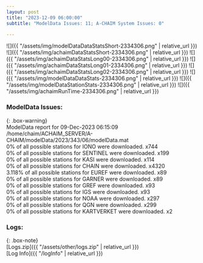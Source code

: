 ```yaml
---
layout: post
title: "2023-12-09 06:00:00"
subtitle: "ModelData Issues: 11; A-CHAIM System Issues: 0"

---
```


![]({{ "/assets/img/modelDataDataStatsShort-2334306.png" | relative_url }})
![]({{ "/assets/img/achaimDataStatsShort-2334306.png" | relative_url }})
![]({{ "/assets/img/achaimDataStatsLong00-2334306.png" | relative_url }})
![]({{ "/assets/img/achaimDataStatsLong01-2334306.png" | relative_url }})
![]({{ "/assets/img/achaimDataStatsLong02-2334306.png" | relative_url }})
![]({{ "/assets/img/modelDataDataStats-2334306.png" | relative_url }})
![]({{ "/assets/img/modelDataStationStats-2334306.png" | relative_url }})
![]({{ "/assets/img/achaimRunTime-2334306.png" | relative_url }})


### ModelData Issues:  
  
{: .box-warning}  
 ModelData report for 09-Dec-2023 06:15:09   
 /home/chaim/ACHAIM_SERVER/A-CHAIM/modelData/2023/343/06/modelData.mat   
 0% of all possible stations for IONO were downloaded. x744   
 0% of all possible stations for SENTINEL were downloaded. x199   
 0% of all possible stations for KASI were downloaded. x114   
 0% of all possible stations for CHAIN were downloaded. x4320   
 3.118% of all possible stations for EUREF were downloaded. x89   
 0% of all possible stations for GARNER were downloaded. x89   
 0% of all possible stations for GREF were downloaded. x93   
 0% of all possible stations for IGS were downloaded. x93   
 0% of all possible stations for NOAA were downloaded. x297   
 0% of all possible stations for QGN were downloaded. x299   
 0% of all possible stations for KARTVERKET were downloaded. x2   
  


### Logs:  
  
{: .box-note}  
[Logs.zip]({{ "/assets/other/logs.zip" | relative_url }})  
[Log Info]({{ "/logInfo" | relative_url }})  
